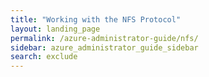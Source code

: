 ```yaml
---
title: "Working with the NFS Protocol"
layout: landing_page
permalink: /azure-administrator-guide/nfs/
sidebar: azure_administrator_guide_sidebar
search: exclude
---
```

